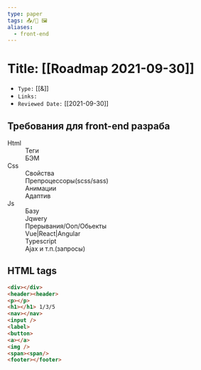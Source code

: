 ```yaml
---
type: paper
tags: 📤/📜️ 🖼️
aliases:
  - front-end
---
```




# Title: **[[Roadmap 2021-09-30]]**
- `Type:` [[&]]
- `Links:`
- `Reviewed Date:` [[2021-09-30]]

## Требования для front-end разраба

<dl>
	<dt>Html</dt>
	<dd>Теги</dd>
	<dd>БЭМ</dd>
	<dt>Css</dt>
	<dd>Свойства</dd>
	<dd>Препроцессоры(scss/sass)</dd>
	<dd>Анимации</dd>
	<dd>Адаптив</dd>
	<dt>Js</dt>
	<dd>Базу</dd>
	<dd>Jqwery</dd>
	<dd>Прерывания/Ооп/Обьекты</dd>
	<dd>Vue|React|Angular</dd>
	<dd>Typescript</dd>
	<dd>Ajax и т.п.(запросы)</dd>
</dl>

## HTML tags
```html
<div></div>
<header><header>
<p></p>
<h1></h1> 1/3/5
<nav></nav>
<input />
<label>
<button>
<a></a>
<img />
<span><span/>
<footer></footer>
```